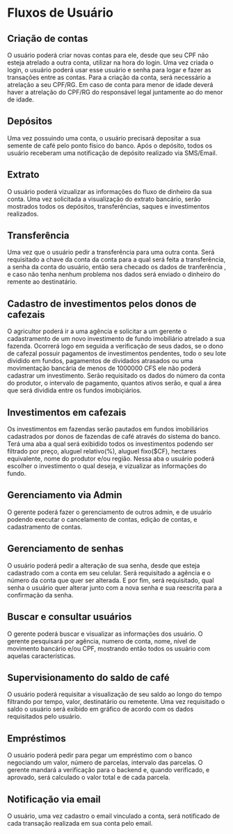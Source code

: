 # Fluxos de Usuário 

## Criação de contas
O usuário poderá criar novas contas para ele, desde que seu CPF não esteja atrelado a outra conta, utilizar na hora do login.
Uma vez criada o login, o usuário poderá usar esse usuário e senha para logar e fazer as transações entre as contas.
Para a criação da conta, será necessário a atrelação a seu CPF/RG.
Em caso de conta para menor de idade deverá haver a atrelação do CPF/RG do responsável legal juntamente ao do menor de idade.

## Depósitos
Uma vez possuindo uma conta, o usuário precisará depositar a sua semente de café pelo ponto físico do banco.
Após o depósito, todos os usuário receberam uma notificação de depósito realizado via SMS/Email.

## Extrato
O usuário poderá vizualizar as informações do fluxo de dinheiro da sua conta.
Uma vez solicitada a visualização do extrato bancário, serão mostrados todos os depósitos, transferências, saques e investimentos realizados.

## Transferência
Uma vez que o usuário pedir a transferência para uma outra conta.
Será requisitado a chave da conta da conta para a qual será feita a transferência, a senha da conta do usuário, então sera checado os dados de tranferência , e caso não tenha nenhum problema nos dados será enviado o dinheiro do remente ao destinatário.

## Cadastro de investimentos pelos donos de cafezais
O agricultor poderá ir a uma agência e solicitar a um gerente o cadastramento de um novo investimento de fundo imobiliário atrelado a sua fazenda.
Ocorrerá logo em seguida a verificação de seus dados, se o dono de cafezal possuir pagamentos de investimentos pendentes, todo o seu lote dividido em fundos, pagamentos de dividados atrasados ou uma movimentação bancária de menos de 1000000 CFS ele não poderá cadastrar um investimento.
Serão requisitado os dados do número da conta do produtor, o intervalo de pagamento, quantos ativos serão, e qual a área que será dividida entre os fundos imobiçiários.

## Investimentos em cafezais
Os investimentos em fazendas serão pautados em fundos imobiliários cadastrados por donos de fazendas de café através do sistema do banco.
Terá uma aba a qual será exibidido todos os investimentos podendo ser filtrado por preço, aluguel relativo(%), aluguel fixo($CF), hectares equivalente, nome do produtor e/ou região.
Nessa aba o usuário poderá escolher o investimento o qual deseja, e vizualizar as informações do fundo.

## Gerenciamento via Admin
O gerente poderá fazer o gerenciamento de outros admin, e de usuário podendo executar o cancelamento de contas, edição de contas, e cadastramento de contas.

## Gerenciamento de senhas
O usuário poderá pedir a alteração de sua senha, desde que esteja cadastrado com a conta em seu celular.
Será requisitado a agência e o número da conta que quer ser alterada.
E por fim, será requisitado, qual senha o usuário quer alterar junto com a nova senha e sua reescrita para a confirmação da senha.

## Buscar e consultar usuários
O gerente poderá buscar e visualizar as informações dos usuário.
O gerente pesquisará por agência, numero de conta, nome, nível de movimento bancário e/ou CPF, mostrando então todos os usuário com aquelas características.

## Supervisionamento do saldo de café
O usuário poderá requisitar a visualização de seu saldo ao longo do tempo filtrando por tempo, valor, destinatário ou remetente.
Uma vez requisitado o saldo o usuário será exibido em gráfico de acordo com os dados requisitados pelo usuário.

## Empréstimos
O usuário poderá pedir para pegar um empréstimo com o banco negociando um valor, número de parcelas, intervalo das parcelas.
O gerente mandará a verificação para o backend e, quando verificado, e aprovado, será calculado o valor total e de cada parcela.

## Notificação via email
O usuário, uma vez cadastro o email vinculado a conta, será notificado de cada transação realizada em sua conta pelo email.

